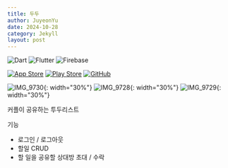 ```yaml
---
title: 두두
author: JuyeonYu
date: 2024-10-28
category: Jekyll
layout: post
---
```


![Dart](https://img.shields.io/badge/dart-%230175C2.svg?style=for-the-badge&logo=dart&logoColor=white)
![Flutter](https://img.shields.io/badge/Flutter-%2302569B.svg?style=for-the-badge&logo=Flutter&logoColor=white) 
![Firebase](https://img.shields.io/badge/firebase-a08021?style=for-the-badge&logo=firebase&logoColor=ffcd34)


[![App Store](https://img.shields.io/badge/App_Store-0D96F6?style=for-the-badge&logo=app-store&logoColor=white)](https://apps.apple.com/kr/app/두두/id6449709551) 
[![Play Store](https://img.shields.io/badge/Google_Play-414141?style=for-the-badge&logo=google-play&logoColor=white)](https://play.google.com/store/apps/details?id=com.chaechae.dodo)
[![GitHub](https://img.shields.io/badge/github-%23121011.svg?style=for-the-badge&logo=github&logoColor=white)](https://github.com/JuyeonYu/dodo)

![IMG_9730](https://github.com/user-attachments/assets/388c3498-718f-496e-b881-f1667f728e71){: width="30%"}
![IMG_9728](https://github.com/user-attachments/assets/f88f12db-b80c-4e6c-9248-66aa6228d49b){: width="30%"}
![IMG_9729](https://github.com/user-attachments/assets/457f090d-3161-4e59-b7b8-d321be5e32d5){: width="30%"}

커플이 공유하는 투두리스트

기능
- 로그인 / 로그아웃
- 할일 CRUD
- 할 일을 공유할 상대방 초대 / 수락